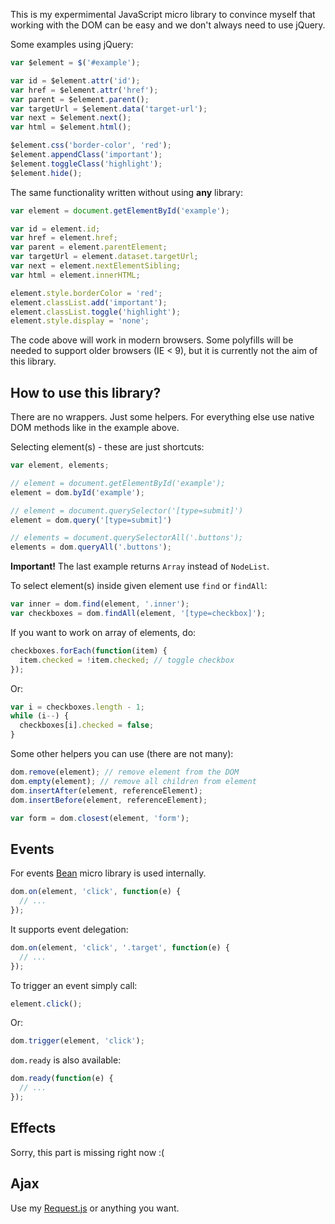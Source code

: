 This is my expermimental JavaScript micro library to convince myself that working with
the DOM can be easy and we don't always need to use jQuery.

Some examples using jQuery:

``` javascript
var $element = $('#example');

var id = $element.attr('id');
var href = $element.attr('href');
var parent = $element.parent();
var targetUrl = $element.data('target-url');
var next = $element.next();
var html = $element.html();

$element.css('border-color', 'red');
$element.appendClass('important');
$element.toggleClass('highlight');
$element.hide();
```

The same functionality written without using __any__ library:

``` javascript
var element = document.getElementById('example');

var id = element.id;
var href = element.href;
var parent = element.parentElement;
var targetUrl = element.dataset.targetUrl;
var next = element.nextElementSibling;
var html = element.innerHTML;

element.style.borderColor = 'red';
element.classList.add('important');
element.classList.toggle('highlight');
element.style.display = 'none';
```

The code above will work in modern browsers. Some polyfills will be needed to support
older browsers (IE < 9), but it is currently not the aim of this library.

How to use this library?
------------------------

There are no wrappers. Just some helpers. For everything else use native DOM methods like
in the example above.

Selecting element(s) - these are just shortcuts:

``` javascript
var element, elements;

// element = document.getElementById('example');
element = dom.byId('example');

// element = document.querySelector('[type=submit]')
element = dom.query('[type=submit]')

// elements = document.querySelectorAll('.buttons');
elements = dom.queryAll('.buttons');
```

__Important!__ The last example returns `Array` instead of `NodeList`.

To select element(s) inside given element use `find` or `findAll`:

``` javascript
var inner = dom.find(element, '.inner');
var checkboxes = dom.findAll(element, '[type=checkbox]');
```

If you want to work on array of elements, do:

``` javascript
checkboxes.forEach(function(item) {
  item.checked = !item.checked; // toggle checkbox
});
```

Or:

``` javascript
var i = checkboxes.length - 1;
while (i--) {
  checkboxes[i].checked = false;
}
```

Some other helpers you can use (there are not many):

``` javascript
dom.remove(element); // remove element from the DOM
dom.empty(element); // remove all children from element
dom.insertAfter(element, referenceElement);
dom.insertBefore(element, referenceElement);

var form = dom.closest(element, 'form');
```

Events
------

For events [Bean](https://github.com/fat/bean/) micro library is used internally.

``` javascript
dom.on(element, 'click', function(e) {
  // ...
});
```

It supports event delegation:

``` javascript
dom.on(element, 'click', '.target', function(e) {
  // ...
});
```

To trigger an event simply call:

``` javascript
element.click();
```

Or:

``` javascript
dom.trigger(element, 'click');
```

`dom.ready` is also available:

``` javascript
dom.ready(function(e) {
  // ...
});
```

Effects
-------

Sorry, this part is missing right now :(

Ajax
----

Use my [Request.js](https://github.com/mekto/request.js) or anything you want.
